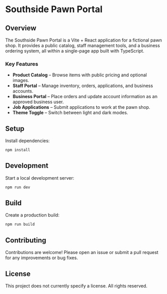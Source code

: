 # Southside Pawn Portal

## Overview
The Southside Pawn Portal is a Vite + React application for a fictional pawn shop. It provides a public catalog, staff management tools, and a business ordering system, all within a single-page app built with TypeScript.

### Key Features
- **Product Catalog** – Browse items with public pricing and optional images.
- **Staff Portal** – Manage inventory, orders, applications, and business accounts.
- **Business Portal** – Place orders and update account information as an approved business user.
- **Job Applications** – Submit applications to work at the pawn shop.
- **Theme Toggle** – Switch between light and dark modes.

## Setup
Install dependencies:

```bash
npm install
```

## Development
Start a local development server:

```bash
npm run dev
```

## Build
Create a production build:

```bash
npm run build
```

## Contributing
Contributions are welcome! Please open an issue or submit a pull request for any improvements or bug fixes.

## License
This project does not currently specify a license. All rights reserved.

